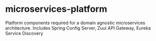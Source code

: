 # microservices-platform
Platform components required for a domain agnostic microservices architecture. Includes Spring Config Server, Zuul API Gateway, Eureka Service Discovery
